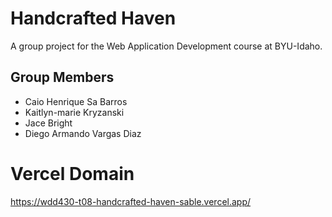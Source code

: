 # Handcrafted Haven

A group project for the Web Application Development course at BYU-Idaho.

## Group Members
- Caio Henrique Sa Barros
- Kaitlyn-marie Kryzanski
- Jace Bright
- Diego Armando Vargas Diaz

# Vercel Domain
https://wdd430-t08-handcrafted-haven-sable.vercel.app/
